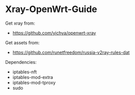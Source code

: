 # Xray-OpenWrt-Guide
Get xray from:
- https://github.com/yichya/openwrt-xray

Get assets from:
- https://github.com/runetfreedom/russia-v2ray-rules-dat

Dependencies:
- iptables-nft
- iptables-mod-extra
- iptables-mod-tproxy
- sudo
